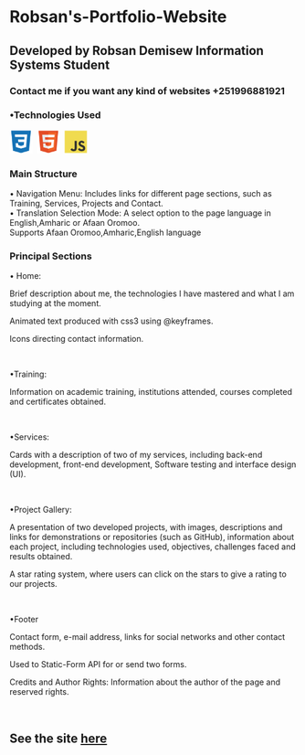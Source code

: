 <h1>Robsan's-Portfolio-Website</h1>
<h2>Developed by Robsan Demisew Information Systems Student</h2>
<h3>Contact me if you want any kind of websites +251996881921</h3>
<h3>•Technologies Used</h3>
<p><img src="https://github.com/devicons/devicon/blob/master/icons/css3/css3-plain.svg" title="CSS3" alt="CSS" width="40" height ="40"/>&nbsp;
<img src="https://github.com/devicons/devicon/blob/master/icons/html5/html5-original.svg" title="HTML5" alt="HTML" width="40" height="40 "/>&nbsp;
<img src="https://github.com/devicons/devicon/blob/master/icons/javascript/javascript-original.svg" title="JavaScript" alt="JavaScript" width="40" height="40 "/>&nbsp;</p>
<h3>Main Structure</h3>

• Navigation Menu: Includes links for different page sections, such as Training, Services, Projects and Contact.<br>
• Translation Selection Mode: A select option to the page language in English,Amharic or Afaan Oromoo.<br>
Supports Afaan Oromoo,Amharic,English language

<h3>Principal Sections</h3>
• Home:<br>
<p>Brief description about me, the technologies I have mastered and what I am studying at the moment.</p>
<p>Animated text produced with css3 using @keyframes.</p>
<p>Icons directing contact information.</p><br>

•Training:
<p>Information on academic training, institutions attended, courses completed and certificates obtained.<p><br>

•Services:<br>
<p>Cards with a description of two of my services, including back-end development, front-end development, Software testing and interface design (UI).</p><br>

•Project Gallery:<br>
<p>A presentation of two developed projects, with images, descriptions and links for demonstrations or repositories (such as GitHub), information about each project, including technologies used, objectives, challenges faced and results obtained.</p>
<p>A star rating system, where users can click on the stars to give a rating to our projects.</p><br>

•Footer
<p>Contact form, e-mail address, links for social networks and other contact methods.</p>
<p>Used to Static-Form API for or send two forms.</p>
<p>Credits and Author Rights: Information about the author of the page and reserved rights.</p><br>

<h2>See the site <a target="_blank" href="">here</a>